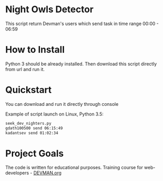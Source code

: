 # Night Owls Detector

This script return Devman's users which send task in time range 00:00 - 06:59

# How to Install

Python 3 should be already installed. Then download this script directly from url and run it.

# Quickstart

You can download and run it directly through console

Example of script launch on Linux, Python 3.5:

```bash
seek_dev_nighters.py
gdath100500 send 06:15:49
kadantsev send 01:02:34
```

# Project Goals

The code is written for educational purposes. Training course for web-developers - [DEVMAN.org](https://devman.org)
